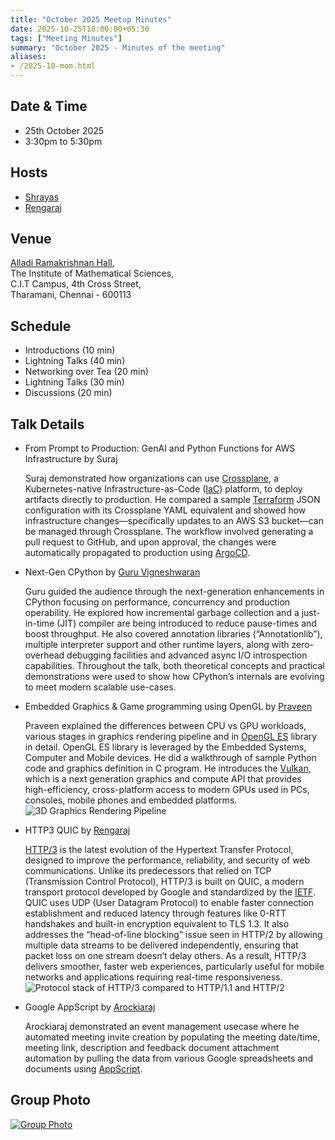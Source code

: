 ```yaml
---
title: "October 2025 Meetup Minutes"
date: 2025-10-25T18:00:00+05:30
tags: ["Meeting Minutes"]
summary: "October 2025 - Minutes of the meeting"
aliases:
- /2025-10-mom.html
---
```


## Date & Time

  * 25th October 2025
  * 3:30pm to 5:30pm

## Hosts
  * [Shrayas](https://www.meetup.com/members/31218952)
  * [Rengaraj](https://www.meetup.com/members/153069272)

## Venue

[Alladi Ramakrishnan Hall](https://maps.app.goo.gl/k749yHXPNZjCW8Rm7),  
The Institute of Mathematical Sciences,  
C.I.T Campus, 4th Cross Street,  
Tharamani, Chennai - 600113  

## Schedule

  * Introductions (10 min)
  * Lightning Talks (40 min)
  * Networking over Tea (20 min)
  * Lightning Talks (30 min)
  * Discussions (20 min)

  ## Talk Details

  * From Prompt to Production: GenAI and Python Functions for AWS Infrastructure by Suraj
  
    Suraj demonstrated how organizations can use [Crossplane](https://www.crossplane.io/), a Kubernetes-native Infrastructure-as-Code ([IaC](https://aws.amazon.com/what-is/iac/)) platform, to deploy artifacts directly to production. He compared a sample [Terraform](https://developer.hashicorp.com/terraform) JSON configuration with its Crossplane YAML equivalent and showed how infrastructure changes—specifically updates to an AWS S3 bucket—can be managed through Crossplane. The workflow involved generating a pull request to GitHub, and upon approval, the changes were automatically propagated to production using [ArgoCD](https://argo-cd.readthedocs.io/en/stable/).

  * Next-Gen CPython by [Guru Vigneshwaran](https://www.meetup.com/members/113386052)
    
    Guru guided the audience through the next-generation enhancements in CPython focusing on performance, concurrency and production operability. He explored how incremental garbage collection and a just-in-time (JIT) compiler are being introduced to reduce pause-times and boost throughput. He also covered annotation libraries (“Annotationlib”), multiple interpreter support and other runtime layers, along with zero-overhead debugging facilities and advanced async I/O introspection capabilities. Throughout the talk, both theoretical concepts and practical demonstrations were used to show how CPython’s internals are evolving to meet modern scalable use-cases.
  * Embedded Graphics & Game programming using OpenGL by [Praveen](https://www.meetup.com/members/63329772)

    Praveen explained the differences between CPU vs GPU workloads, various stages in graphics rendering pipeline and in [OpenGL ES](https://developer.android.com/develop/ui/views/graphics/opengl/about-opengl) library in detail. OpenGL ES library is leveraged by the Embedded Systems, Computer and Mobile devices. He did a walkthrough of sample Python code and graphics definition in C program. He introduces the [Vulkan](https://www.vulkan.org/), which is a next generation graphics and compute API that provides high-efficiency, cross-platform access to modern GPUs used in PCs, consoles, mobile phones and embedded platforms.
    <img src="https://www3.ntu.edu.sg/home/ehchua/programming/opengl/images/Graphics3D_Pipe.png" alt="3D Graphics Rendering Pipeline">

  * HTTP3 QUIC by [Rengaraj](https://www.meetup.com/members/153069272)
    
    [HTTP/3](https://en.wikipedia.org/wiki/HTTP/3) is the latest evolution of the Hypertext Transfer Protocol, designed to improve the performance, reliability, and security of web communications. Unlike its predecessors that relied on TCP (Transmission Control Protocol), HTTP/3 is built on QUIC, a modern transport protocol developed by Google and standardized by the [IETF](https://www.rfc-editor.org/rfc/rfc9114). QUIC uses UDP (User Datagram Protocol) to enable faster connection establishment and reduced latency through features like 0-RTT handshakes and built-in encryption equivalent to TLS 1.3. It also addresses the “head-of-line blocking” issue seen in HTTP/2 by allowing multiple data streams to be delivered independently, ensuring that packet loss on one stream doesn’t delay others. As a result, HTTP/3 delivers smoother, faster web experiences, particularly useful for mobile networks and applications requiring real-time responsiveness.
    <img src="https://upload.wikimedia.org/wikipedia/commons/thumb/0/09/HTTP-1.1_vs._HTTP-2_vs._HTTP-3_Protocol_Stack.svg/336px-HTTP-1.1_vs._HTTP-2_vs._HTTP-3_Protocol_Stack.svg.png" alt="Protocol stack of HTTP/3 compared to HTTP/1.1 and HTTP/2" />
  * Google AppScript by [Arockiaraj](https://www.meetup.com/members/214913183)
    
    Arockiaraj demonstrated an event management usecase where he automated meeting invite creation by populating the meeting date/time, meeting link, description and feedback document attachment automation by pulling the data from various Google spreadsheets and documents using [AppScript](https://developers.google.com/apps-script).

## Group Photo

<a
href="https://secure.meetupstatic.com/photos/event/d/e/a/c/highres_530937004.webp"><img
src="https://secure.meetupstatic.com/photos/event/d/e/a/c/event_530937004.webp"
alt="Group Photo"/></a>